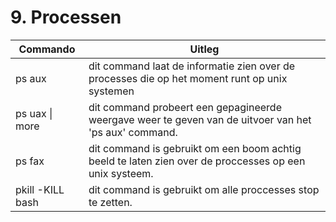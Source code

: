 # 9. Processen

Commando | Uitleg
--- | ---
ps aux | dit command laat de informatie zien over de processes die op het moment runt op unix systemen
ps uax \| more | dit command probeert een gepagineerde weergave weer te geven van de uitvoer van het 'ps aux' command.
ps fax | dit command is gebruikt om een boom achtig beeld te laten zien over de proccesses op een unix systeem.
pkill -KILL bash | dit command is gebruikt om alle proccesses stop te zetten.